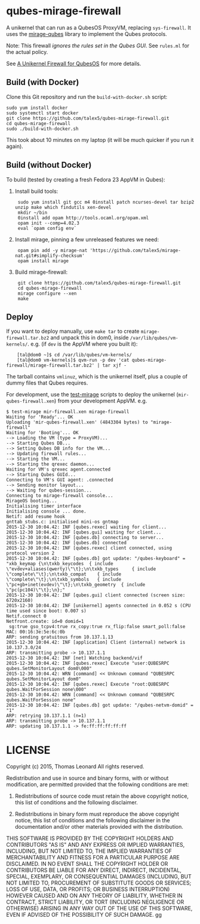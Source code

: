 # qubes-mirage-firewall

A unikernel that can run as a QubesOS ProxyVM, replacing `sys-firewall`.
It uses the [mirage-qubes][] library to implement the Qubes protocols.

Note: This firewall *ignores the rules set in the Qubes GUI*. See `rules.ml` for the actual policy.

See [A Unikernel Firewall for QubesOS][] for more details.

## Build (with Docker)

Clone this Git repository and run the `build-with-docker.sh` script:

    sudo yum install docker
    sudo systemctl start docker
    git clone https://github.com/talex5/qubes-mirage-firewall.git
    cd qubes-mirage-firewall
    sudo ./build-with-docker.sh

This took about 10 minutes on my laptop (it will be much quicker if you run it again).

## Build (without Docker)

To build (tested by creating a fresh Fedora 23 AppVM in Qubes):

1. Install build tools:

        sudo yum install git gcc m4 0install patch ncurses-devel tar bzip2 unzip make which findutils xen-devel
        mkdir ~/bin
        0install add opam http://tools.ocaml.org/opam.xml
        opam init --comp=4.02.3
        eval `opam config env`

2. Install mirage, pinning a few unreleased features we need:

        opam pin add -y mirage-nat 'https://github.com/talex5/mirage-nat.git#simplify-checksum'
        opam install mirage

3. Build mirage-firewall:

        git clone https://github.com/talex5/qubes-mirage-firewall.git
        cd qubes-mirage-firewall
        mirage configure --xen
        make

## Deploy

If you want to deploy manually, use `make tar` to create `mirage-firewall.tar.bz2` and unpack this in dom0, inside `/var/lib/qubes/vm-kernels/`. e.g. (if `dev` is the AppVM where you built it):

        [tal@dom0 ~]$ cd /var/lib/qubes/vm-kernels/
        [tal@dom0 vm-kernels]$ qvm-run -p dev 'cat qubes-mirage-firewall/mirage-firewall.tar.bz2' | tar xjf -

The tarball contains `vmlinuz`, which is the unikernel itself, plus a couple of dummy files that Qubes requires.

For development, use the [test-mirage][] scripts to deploy the unikernel (`mir-qubes-firewall.xen`) from your development AppVM. e.g.

    $ test-mirage mir-firewall.xen mirage-firewall
    Waiting for 'Ready'... OK
    Uploading 'mir-qubes-firewall.xen' (4843304 bytes) to "mirage-firewall"
    Waiting for 'Booting'... OK
    --> Loading the VM (type = ProxyVM)...
    --> Starting Qubes DB...
    --> Setting Qubes DB info for the VM...
    --> Updating firewall rules...
    --> Starting the VM...
    --> Starting the qrexec daemon...
    Waiting for VM's qrexec agent.connected
    --> Starting Qubes GUId...
    Connecting to VM's GUI agent: .connected
    --> Sending monitor layout...
    --> Waiting for qubes-session...
    Connecting to mirage-firewall console...
    MirageOS booting...
    Initialising timer interface
    Initialising console ... done.
    Netif: add resume hook
    gnttab_stubs.c: initialised mini-os gntmap
    2015-12-30 10:04.42: INF [qubes.rexec] waiting for client...
    2015-12-30 10:04.42: INF [qubes.gui] waiting for client...
    2015-12-30 10:04.42: INF [qubes.db] connecting to server...
    2015-12-30 10:04.42: INF [qubes.db] connected
    2015-12-30 10:04.42: INF [qubes.rexec] client connected, using protocol version 2
    2015-12-30 10:04.42: INF [qubes.db] got update: "/qubes-keyboard" = "xkb_keymap {\n\txkb_keycodes  { include \"evdev+aliases(qwerty)\"\t};\n\txkb_types     { include \"complete\"\t};\n\txkb_compat    { include \"complete\"\t};\n\txkb_symbols   { include \"pc+gb+inet(evdev)\"\t};\n\txkb_geometry  { include \"pc(pc104)\"\t};\n};"
    2015-12-30 10:04.42: INF [qubes.gui] client connected (screen size: 6720x2160)
    2015-12-30 10:04.42: INF [unikernel] agents connected in 0.052 s (CPU time used since boot: 0.007 s)
    Netif.connect 0
    Netfront.create: id=0 domid=1
     sg:true gso_tcpv4:true rx_copy:true rx_flip:false smart_poll:false
    MAC: 00:16:3e:5e:6c:0b
    ARP: sending gratuitous from 10.137.1.13
    2015-12-30 10:04.42: INF [application] Client (internal) network is 10.137.3.0/24
    ARP: transmitting probe -> 10.137.1.1
    2015-12-30 10:04.42: INF [net] Watching backend/vif
    2015-12-30 10:04.42: INF [qubes.rexec] Execute "user:QUBESRPC qubes.SetMonitorLayout dom0\000"
    2015-12-30 10:04.42: WRN [command] << Unknown command "QUBESRPC qubes.SetMonitorLayout dom0"
    2015-12-30 10:04.42: INF [qubes.rexec] Execute "root:QUBESRPC qubes.WaitForSession none\000"
    2015-12-30 10:04.42: WRN [command] << Unknown command "QUBESRPC qubes.WaitForSession none"
    2015-12-30 10:04.42: INF [qubes.db] got update: "/qubes-netvm-domid" = "1"
    ARP: retrying 10.137.1.1 (n=1)
    ARP: transmitting probe -> 10.137.1.1
    ARP: updating 10.137.1.1 -> fe:ff:ff:ff:ff:ff



# LICENSE

Copyright (c) 2015, Thomas Leonard
All rights reserved.

Redistribution and use in source and binary forms, with or without modification, are permitted provided that the following conditions are met:

1. Redistributions of source code must retain the above copyright notice, this list of conditions and the following disclaimer.

2. Redistributions in binary form must reproduce the above copyright notice, this list of conditions and the following disclaimer in the documentation and/or other materials provided with the distribution.

THIS SOFTWARE IS PROVIDED BY THE COPYRIGHT HOLDERS AND CONTRIBUTORS "AS IS" AND ANY EXPRESS OR IMPLIED WARRANTIES, INCLUDING, BUT NOT LIMITED TO, THE IMPLIED WARRANTIES OF MERCHANTABILITY AND FITNESS FOR A PARTICULAR PURPOSE ARE DISCLAIMED. IN NO EVENT SHALL THE COPYRIGHT HOLDER OR CONTRIBUTORS BE LIABLE FOR ANY DIRECT, INDIRECT, INCIDENTAL, SPECIAL, EXEMPLARY, OR CONSEQUENTIAL DAMAGES (INCLUDING, BUT NOT LIMITED TO, PROCUREMENT OF SUBSTITUTE GOODS OR SERVICES; LOSS OF USE, DATA, OR PROFITS; OR BUSINESS INTERRUPTION) HOWEVER CAUSED AND ON ANY THEORY OF LIABILITY, WHETHER IN CONTRACT, STRICT LIABILITY, OR TORT (INCLUDING NEGLIGENCE OR OTHERWISE) ARISING IN ANY WAY OUT OF THE USE OF THIS SOFTWARE, EVEN IF ADVISED OF THE POSSIBILITY OF SUCH DAMAGE.
gg

[test-mirage]: https://github.com/talex5/qubes-test-mirage
[mirage-qubes]: https://github.com/talex5/mirage-qubes
[A Unikernel Firewall for QubesOS]: http://roscidus.com/blog/blog/2016/01/01/a-unikernel-firewall-for-qubesos/
